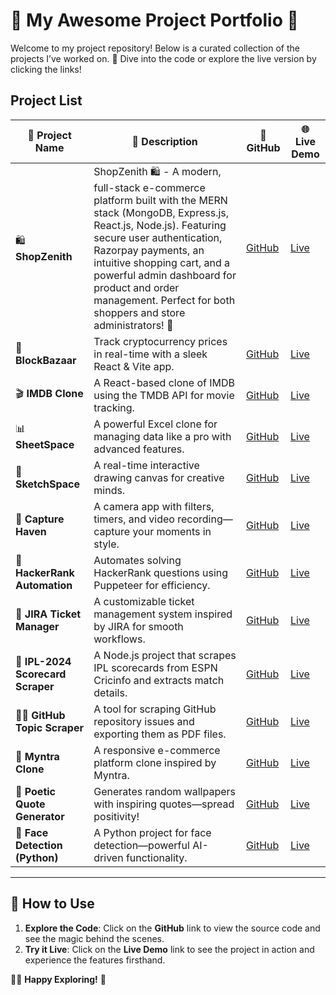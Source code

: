 # 🌟 **My Awesome Project Portfolio** 🌟

Welcome to my project repository! Below is a curated collection of the projects I’ve worked on. 🚀 Dive into the code or explore the live version by clicking the links!

## Project List

| 📂 **Project Name** | 📝 **Description** | 🔗 **GitHub** | 🌐 **Live Demo** |
|--------------------|------------------|---------------|-----------------|
| 🛍️ **ShopZenith**  | ShopZenith 🛍️ - A modern, full-stack e-commerce platform built with the MERN stack (MongoDB, Express.js, React.js, Node.js). Featuring secure user authentication, Razorpay payments, an intuitive shopping cart, and a powerful admin dashboard for product and order management. Perfect for both shoppers and store administrators! 🚀| [GitHub](https://github.com/Saquib-Anjum/SHOPZENITH) | [Live](https://shopzenith-teal.vercel.app/) |
| 💎 **BlockBazaar**  | Track cryptocurrency prices in real-time with a sleek React & Vite app. | [GitHub](https://github.com/Saquib-Anjum/BlockBazaar) | [Live](https://block-bazaar.vercel.app/) |
| 🎬 **IMDB Clone**   | A React-based clone of IMDB using the TMDB API for movie tracking. | [GitHub](https://github.com/Saquib-Anjum/IMDB-Clone) | [Live](https://imdb-clone-self-omega.vercel.app/) |
| 📊 **SheetSpace**   | A powerful Excel clone for managing data like a pro with advanced features. | [GitHub](https://github.com/Saquib-Anjum/SheetSpace) | [Live](https://sheet-space.vercel.app/) |
| 🎨 **SketchSpace**  | A real-time interactive drawing canvas for creative minds. | [GitHub](https://github.com/Saquib-Anjum/SketchSpace) | [Live](https://sketch-space-fbnssyg7d-saquib-anjums-projects.vercel.app/) |
| 📸 **Capture Haven** | A camera app with filters, timers, and video recording—capture your moments in style. | [GitHub](https://github.com/Saquib-Anjum/Capture-Haven) | [Live](https://wonderful-tulumba-b2d4a8.netlify.app/) |
| 🤖 **HackerRank Automation** | Automates solving HackerRank questions using Puppeteer for efficiency. | [GitHub](https://github.com/Saquib-Anjum/HackerRank-Automation-) | [Live](https://hackerrankauto.netlify.app) |
| 🔧 **JIRA Ticket Manager** | A customizable ticket management system inspired by JIRA for smooth workflows. | [GitHub](https://github.com/Saquib-Anjum/JIRA-TICKET-MANAGER) | [Live](https://67161953cdd15a21b4e58c11--cozy-mooncake-de714c.netlify.app/) |
| 🏏 **IPL-2024 Scorecard Scraper** | A Node.js project that scrapes IPL scorecards from ESPN Cricinfo and extracts match details. | [GitHub](https://github.com/Saquib-Anjum/IPL-2024-Scorecard-Scraper) | [Live](https://hackerrankauto.netlify.app) |
| 🕵️‍♂️ **GitHub Topic Scraper** | A tool for scraping GitHub repository issues and exporting them as PDF files. | [GitHub](https://github.com/Saquib-Anjum/GitHub-Topic-Scraper) | [Live](https://hackerrankauto.netlify.app) |
| 🛒 **Myntra Clone** | A responsive e-commerce platform clone inspired by Myntra. | [GitHub](https://github.com/Saquib-Anjum/Myntra-Clone-Project) | [Live](https://66ca52902f99f1024e90fd51--dazzling-zabaione-f4a932.netlify.app/) |
| 💬 **Poetic Quote Generator** | Generates random wallpapers with inspiring quotes—spread positivity! | [GitHub](https://poetic-rugelach-640b49.netlify.app/) | [Live](https://github.com/Saquib-Anjum/Poetic-Quote-Generator?tab=readme-ov-file) |
| 🤖 **Face Detection (Python)** | A Python project for face detection—powerful AI-driven functionality. | [GitHub](https://github.com/Saquib-Anjum/Face-Detection-project-in-python) | [Live](https://github.com/Saquib-Anjum/Face-Detection-project-in-python/blob/master/result/Screenshot%202023-11-22%20110819.png) |

---

## 🚀 How to Use

1. **Explore the Code**: Click on the **GitHub** link to view the source code and see the magic behind the scenes.
2. **Try it Live**: Click on the **Live Demo** link to see the project in action and experience the features firsthand.

👨‍💻 **Happy Exploring!** 🎉
